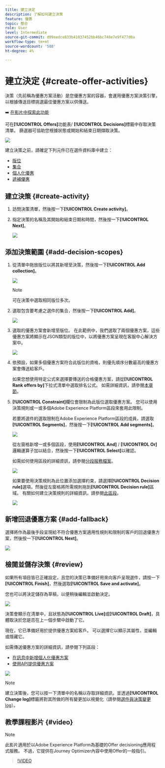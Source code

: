 ```yaml
---
title: 建立決定
description: 了解如何建立決策
feature: 優惠
topic: 整合
role: User
level: Intermediate
source-git-commit: d09eedce833b41037452bb46bc748e7e9f477d0a
workflow-type: tm+mt
source-wordcount: '588'
ht-degree: 4%

---
```


# 建立決定 {#create-offer-activities}

決策（先前稱為優惠方案活動）是您優惠方案的容器，會運用優惠方案決策引擎，以根據傳送目標挑選最佳優惠方案以供傳送。

➡️ [在影片中探索此功能](#video)

可在&#x200B;**[!UICONTROL Offers]**&#x200B;功能表/ **[!UICONTROL Decisions]**&#x200B;標籤中存取決策清單。 篩選器可協助您根據狀態或開始和結束日期擷取決策。

![](../../assets/activities-list.png)

建立決策之前，請確定下列元件已在選件資料庫中建立：

* [版位](../offer-library/creating-placements.md)
* [集合](../offer-library/creating-collections.md)
* [個人化優惠](../offer-library/creating-personalized-offers.md)
* [遞補優惠](../offer-library/creating-fallback-offers.md)

## 建立決策 {#create-activity}

1. 訪問決策清單，然後按一下&#x200B;**[!UICONTROL Create activity]**。

1. 指定決策的名稱及其開始和結束日期和時間，然後按一下&#x200B;**[!UICONTROL Next]**。

   ![](../../assets/activities-name.png)

## 添加決策範圍 {#add-decision-scopes}

1. 從清單中拖放版位以將其新增至決策，然後按一下&#x200B;**[!UICONTROL Add collection]**。

   ![](../../assets/activities-placement.png)

   >[!NOTE]
   >
   >可在決策中選取相同版位多次。

1. 選取包含要考慮之選件的集合，然後按一下&#x200B;**[!UICONTROL Add]**。

   ![](../../assets/activities-collection.png)

1. 選取的優惠方案會新增至版位。 在此範例中，我們選取了兩個優惠方案，這些優惠方案將顯示在JSON類型的版位中，以將優惠方案呈現在客服中心解決方案中。

   ![](../../assets/offers-added.png)

1. 依預設，如果多個優惠方案符合此版位的資格，則優先順序分數最高的優惠方案會傳送給客戶。

   如果您想使用特定公式來選擇要傳送的合格優惠方案，請從&#x200B;**[!UICONTROL Rank offers by]**&#x200B;下拉式清單中選取排名公式。 如需詳細資訊，請參閱[本章節](../offer-activities/configure-offer-selection.md)。

1. **[!UICONTROL Constraint]**&#x200B;欄位會限制為此版位選取優惠方案。 您可以使用決策規則或一或多個Adobe Experience Platform區段來套用此限制。

   若要將選件的選取限制在Adobe Experience Platform區段的成員，請選取&#x200B;**[!UICONTROL Segments]**，然後按一下&#x200B;**[!UICONTROL Add segments]**。

   ![](../../assets/activity_constraint_segment.png)

   從左窗格新增一或多個區段，使用&#x200B;**[!UICONTROL And]** / **[!UICONTROL Or]**&#x200B;邏輯運算子加以結合，然後按一下&#x200B;**[!UICONTROL Select]**&#x200B;以確認。

   如需如何使用區段的詳細資訊，請參閱[分段服務檔案](https://experienceleague.adobe.com/docs/experience-platform/segmentation/home.html)。

   ![](../../assets/activity_constraint_segment2.png)

   如果要使用決策規則為此位置添加選擇約束，請選擇&#x200B;**[!UICONTROL Decision rule]**&#x200B;選項，然後從左窗格將所需規則拖到&#x200B;**[!UICONTROL Decision rule]**&#x200B;區域。 有關如何建立決策規則的詳細資訊，請參閱[此區段](../offer-library/creating-decision-rules.md)。

   ![](../../assets/activity_constraint_rule.png)

## 新增回退優惠方案 {#add-fallback}

選擇將作為最後手段呈現給不符合優惠方案適用性規則和限制的客戶的回退優惠方案，然後按一下&#x200B;**[!UICONTROL Next]**。

![](../../assets/add-fallback-offer.png)

## 檢閱並儲存決策 {#review}

如果所有項目皆已正確設定，且您的決策已準備好用來向客戶呈現選件，請按一下&#x200B;**[!UICONTROL Finish]**，然後選取&#x200B;**[!UICONTROL Save and activate]**。

您也可以將決定儲存為草稿，以便稍後編輯並啟動決定。

![](../../assets/save-activities.png)

決策會顯示在清單中，且狀態為&#x200B;**[!UICONTROL Live]**&#x200B;或&#x200B;**[!UICONTROL Draft]**，具體取決於您是否在上一個步驟中啟動了它。

現在，它已準備好用於提供優惠方案給客戶。 可以選擇它以顯示其屬性，並編輯或隱藏它。

如需傳送優惠方案的詳細資訊，請參閱下列區段：

* [在訊息中新增個人化優惠方案](../../deliver-personalized-offers.md)
* [使用API提供優惠方案](../api-reference/decisions-api/deliver-offers.md)

![](../../assets/activities-created.png)

>[!NOTE]
>
>建立決策後，您可以按一下清單中的名稱以存取詳細資訊，並透過&#x200B;**[!UICONTROL Change log]**&#x200B;標籤將對其所做的所有變更加以視覺化（請參閱[選件與決策變更log](../get-started/user-interface.md#changes-log)）。

## 教學課程影片 {#video}

>[!NOTE]
>
>此影片適用於以Adobe Experience Platform為基礎的Offer decisioning應用程式服務。 不過，它提供在Journey Optimizer內容中使用Offer的一般指引。

>[!VIDEO](https://video.tv.adobe.com/v/329606?quality=12)
